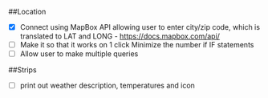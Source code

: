 ##Location
-[x] Connect using MapBox API allowing user to enter city/zip code, which is translated to LAT and LONG - https://docs.mapbox.com/api/
-[ ] Make it so that it works on 1 click
    Minimize the number if IF statements
-[ ] Allow user to make multiple queries

##Strips
-[ ] print out weather description, temperatures and icon